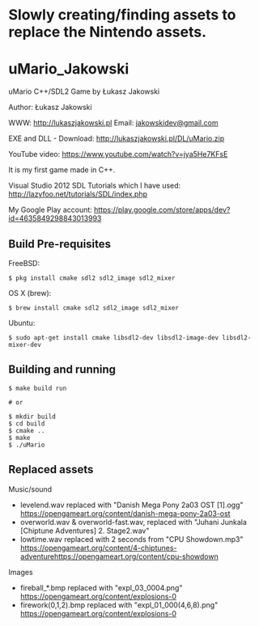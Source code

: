
# Slowly creating/finding assets to replace the Nintendo assets.

# uMario_Jakowski
uMario C++/SDL2 Game by Łukasz Jakowski

Author: Łukasz Jakowski

WWW: http://lukaszjakowski.pl
Email: jakowskidev@gmail.com

EXE and DLL - Download: http://lukaszjakowski.pl/DL/uMario.zip

YouTube video: https://www.youtube.com/watch?v=jya5He7KFsE


It is my first game made in C++.

Visual Studio 2012
SDL Tutorials which I have used:
http://lazyfoo.net/tutorials/SDL/index.php


My Google Play account: https://play.google.com/store/apps/dev?id=4635849298843013993


## Build Pre-requisites

FreeBSD:

    $ pkg install cmake sdl2 sdl2_image sdl2_mixer

OS X (brew):

    $ brew install cmake sdl2 sdl2_image sdl2_mixer
    
Ubuntu:

    $ sudo apt-get install cmake libsdl2-dev libsdl2-image-dev libsdl2-mixer-dev

## Building and running

    $ make build run

    # or

    $ mkdir build
    $ cd build
    $ cmake ..
    $ make
    $ ./uMario

## Replaced assets

Music/sound
- levelend.wav replaced with "Danish Mega Pony 2a03 OST [1].ogg"  https://opengameart.org/content/danish-mega-pony-2a03-ost
- overworld.wav & overworld-fast.wav, replaced with "Juhani Junkala [Chiptune Adventures] 2. Stage2.wav" 
- lowtime.wav replaced with 2 seconds from "CPU Showdown.mp3" https://opengameart.org/content/4-chiptunes-adventurehttps://opengameart.org/content/cpu-showdown

Images
- fireball_*.bmp replaced with "expl_03_0004.png" https://opengameart.org/content/explosions-0
- firework(0,1,2).bmp replaced with "expl_01_000(4,6,8).png" https://opengameart.org/content/explosions-0


